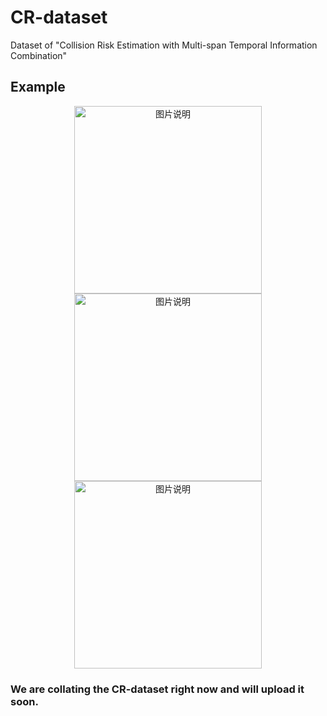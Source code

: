 # CR-dataset
Dataset of "Collision Risk Estimation with Multi-span Temporal Information Combination"

## Example

<div align="center">
<img src="https://github.com/CollisionData/CR-dataset/blob/master/images/safe.gif" width="300px" alt="图片说明" >
<img src="https://github.com/CollisionData/CR-dataset/blob/master/images/attention.gif" width="300px" alt="图片说明" >
<img src="https://github.com/CollisionData/CR-dataset/blob/master/images/danger.gif" width="300px" alt="图片说明" >
</div>

### We are collating the CR-dataset right now and will upload it soon.
